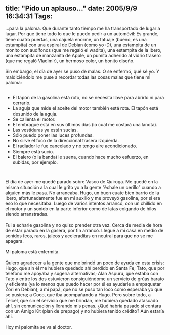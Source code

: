 title: "Pido un aplauso..."
date: 2005/9/9 16:34:31
Tags: 
---
<p>&#8230;para la paloma. Que durante tanto tiempo me ha transportado de lugar
a lugar. Por que tiene todo lo que le puedo pedir a un automóvil: Es
grande, tiene cuatro puertas, una cajuela enorme, un tatuaje (bueno, es
una estampita) con una espiral de Debian (como yo :D), una estampita de
un monito con audífonos (que me regaló el wadita), una estampita de la
Ibero, una estampita de manzanita de Apple, un pumita adherido al
vidrio trasero (que me regaló Vladimir), un hermoso color, un bonito
diseño.<br/><br/>
Sin embargo, el día de ayer se puso de malas. O se enfermó, qué sé yo.
Y maldiciéndolo me puse a recordar todas las cosas malas que tiene mi
paloma:<br/><br/></p>
<ul>
<li>El tapón de la gasolina está roto, no se necesita llave para abrirlo ni para cerrarlo.</li>
<li>La aguja que mide el aceite del motor también está rota. El tapón está desunido de la aguja.</li>
<li>Se calienta el motor.</li>
<li>El embrague está en sus últimos días (lo cual me costará una lanota).</li>
<li>Las vestiduras ya están sucias.</li>
<li>Sólo puedo poner las luces profundas.</li>
<li>No sirve el foco de la direccional trasera izquierda.</li>
<li>El radiador le fue cancelado y no tengo aire acondicionado.</li>
<li>Siempre está sucio.</li>
<li>El balero (o la banda) le suena, cuando hace mucho esfuerzo, en subidas, por ejemplo.</li>
</ul>
<br/><p>
El día de ayer me quedé parado sobre Vasco de Quiroga. Me quedé en la
misma situación a la cual le grito yo a la gente &#8220;échale un cerillo&#8221;
cuando a alguien más le pasa. No arrancaba. Hugo, un buen cuate bien
barrio de la Ibero, afortunadamente fue en mi auxilio y me proveyó
gasolina, por si era eso lo que necesitaba. Luego de varios intentos
arrancó, con un chillido en el motor y un sonido en la parte inferior
como de latas colgando de hilos siendo arranstradas.<br/><br/>
Fui a echarle gasolina y no quiso prender otra vez. Cerca de media de
hora de estar parado en la gasera, por fin arrancó. Llegué a mi casa en
medio de sonidos feos, raros, jaleos y aceleraditas en neutral para que
no se me apagara.<br/><br/>
Mi paloma está enfermita.<br/><br/>
Quiero agradecer a la gente que me brindó un poco de ayuda en esta
crisis: Hugo, que sin él me hubiera quedado ahí perdido en Santa Fe;
Tato, que por teléfono me apoyaba y sugería alternativas; Alan Aspuru,
que estaba con Tato y entre los dos estuvieron consiguiéndome un
servicio de grúas barato y eficiente (ya lo menos que puedo hacer por
él es ayudarle a empaquetar Zori en Debian); a mi papá, que no se puso
tan loco como esperaba yo que se pusiera; a Coco, que iba acompañando a
Hugo. Pero sobre todo, a Telcel, que sin el servicio que me brindan, me
hubiera quedado atascado ahí, sin comunicación y llorando mis penas.
¿Qué habría pasado si contara con un Amigo Kit (plan de prepago) y no
hubiera tenido crédito? Aún estaría ahí.<br/><br/>
Hoy mi palomita se va al doctor.<br/><br/><br/><br/></p>

